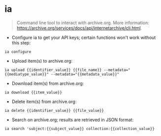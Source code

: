 # ia

> Command line tool to interact with archive.org.
> More information: <https://archive.org/services/docs/api/internetarchive/cli.html>.

- Configure ia to get your API keys; certain functions won't work without this step:

`ia configure`

- Upload item(s) to archive.org:

`ia upload {{identifier_value}} {{file_name}} --metadata="{{mediatype_value}}" --metadata="{{metadata_value}}"`

- Download item(s) from archive.org:

`ia download {{item_value}}`

- Delete item(s) from archive.org:

`ia delete {{identifier_value}} {{file_value}}`

- Search on archive.org; results are retrieved in JSON format:

`ia search 'subject:{{subject_value}} collection:{{collection_value}}`
